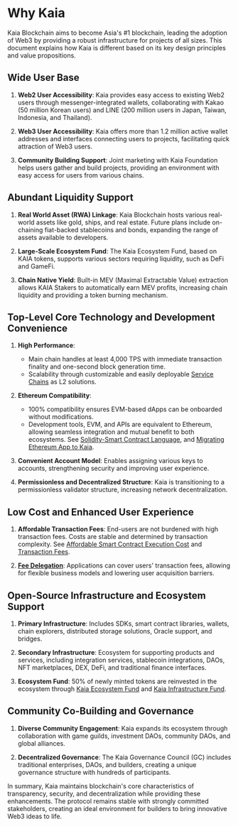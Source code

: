 # Why Kaia

Kaia Blockchain aims to become Asia's #1 blockchain, leading the adoption of Web3 by providing a robust infrastructure for projects of all sizes. This document explains how Kaia is different based on its key design principles and value propositions.

## Wide User Base

1. **Web2 User Accessibility**: Kaia provides easy access to existing Web2 users through messenger-integrated wallets, collaborating with Kakao (50 million Korean users) and LINE (200 million users in Japan, Taiwan, Indonesia, and Thailand).

2. **Web3 User Accessibility**: Kaia offers more than 1.2 million active wallet addresses and interfaces connecting users to projects, facilitating quick attraction of Web3 users.

3. **Community Building Support**: Joint marketing with Kaia Foundation helps users gather and build projects, providing an environment with easy access for users from various chains.

## Abundant Liquidity Support

1. **Real World Asset (RWA) Linkage**: Kaia Blockchain hosts various real-world assets like gold, ships, and real estate. Future plans include on-chaining fiat-backed stablecoins and bonds, expanding the range of assets available to developers.

2. **Large-Scale Ecosystem Fund**: The Kaia Ecosystem Fund, based on KAIA tokens, supports various sectors requiring liquidity, such as DeFi and GameFi.

3. **Chain Native Yield**: Built-in MEV (Maximal Extractable Value) extraction allows KAIA Stakers to automatically earn MEV profits, increasing chain liquidity and providing a token burning mechanism.

## Top-Level Core Technology and Development Convenience

1. **High Performance**:
   - Main chain handles at least 4,000 TPS with immediate transaction finality and one-second block generation time.
   - Scalability through customizable and easily deployable [Service Chains](scaling-solutions.md#service-chain) as <LinkWithTooltip tooltip="L2 (level 2) blockchains act as an additional<br />  layer that helps the main blockchain handle<br />  more transactions more efficiently.">L2</LinkWithTooltip> solutions.

2. **Ethereum Compatibility**:
   - 100% compatibility ensures EVM-based dApps can be onboarded without modifications.
   - Development tools, EVM, and APIs are equivalent to Ethereum, allowing seamless integration and mutual benefit to both ecosystems. See [Solidity-Smart Contract Language](../build/smart-contracts/solidity-smart-contract-language.md), and [Migrating Ethereum App to Kaia](../build/tutorials/migrating-ethereum-app-to-kaia.md).

3. **Convenient Account Model**: Enables assigning various keys to accounts, strengthening security and improving user experience.

4. **Permissionless and Decentralized Structure**: Kaia is transitioning to a permissionless validator structure, increasing network decentralization.

## Low Cost and Enhanced User Experience

1. **Affordable Transaction Fees**: End-users are not burdened with high transaction fees. Costs are stable and determined by transaction complexity. See [Affordable Smart Contract Execution Cost](computation/kaia-smart-contract.md#affordable-smart-contract-execution-cost) and [Transaction Fees](transaction-fees/transaction-fees.md).

2. **[Fee Delegation](./transactions/transactions.md#fee-delegation)**: Applications can cover users' transaction fees, allowing for flexible business models and lowering user acquisition barriers.

## Open-Source Infrastructure and Ecosystem Support

1. **Primary Infrastructure**: Includes SDKs, smart contract libraries, wallets, chain explorers, distributed storage solutions, Oracle support, and bridges.

2. **Secondary Infrastructure**: Ecosystem for supporting products and services, including integration services, stablecoin integrations, DAOs, NFT marketplaces, DEX, DeFi, and traditional finance interfaces.

3. **Ecosystem Fund**: 50% of newly minted tokens are reinvested in the ecosystem through [Kaia Ecosystem Fund](token-economy.md#kaia-ecosystem-fund) and [Kaia Infrastructure Fund](token-economy.md#kaia-infrastructure-fund).

## Community Co-Building and Governance

1. **Diverse Community Engagement**: Kaia expands its ecosystem through collaboration with game guilds, investment DAOs, community DAOs, and global alliances.

2. **Decentralized Governance**: The Kaia Governance Council (GC) includes traditional enterprises, DAOs, and builders, creating a unique governance structure with hundreds of participants.

In summary, Kaia maintains blockchain's core characteristics of transparency, security, and decentralization while providing these enhancements. The protocol remains stable with strongly committed stakeholders, creating an ideal environment for builders to bring innovative Web3 ideas to life.
